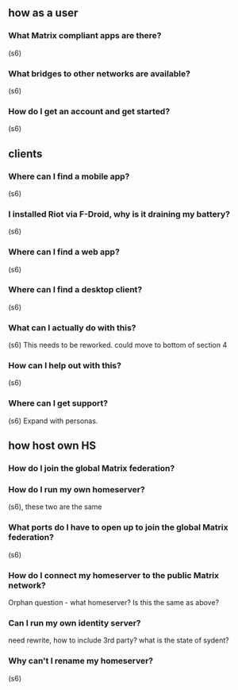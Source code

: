 ## how as a user
### What Matrix compliant apps are there?
(s6)

### What bridges to other networks are available?
(s6)

### How do I get an account and get started?
(s6)

## clients

### Where can I find a mobile app?
(s6)
### I installed Riot via F-Droid, why is it draining my battery?
(s6)
### Where can I find a web app?
(s6)
### Where can I find a desktop client?
(s6)

### What can I actually do with this?
(s6) This needs to be reworked. could move to bottom of section 4

### How can I help out with this?
(s6) 

### Where can I get support?
(s6) Expand with personas.

## how host own HS
### How do I join the global Matrix federation?
### How do I run my own homeserver?
(s6), these two are the same
### What ports do I have to open up to join the global Matrix federation?
(s6)
### How do I connect my homeserver to the public Matrix network?
Orphan question - what homeserver?
Is this the same as above?

### Can I run my own identity server?
need rewrite, how to include 3rd party? what is the state of sydent?


### Why can't I rename my homeserver?
(s6)
